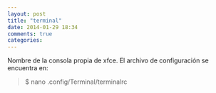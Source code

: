 ```yaml
---
layout: post
title: "terminal"
date: 2014-01-29 18:34
comments: true
categories: 
---
```

Nombre de la consola propia de xfce. El archivo de configuración se encuentra en:

>$ nano .config/Terminal/terminalrc

